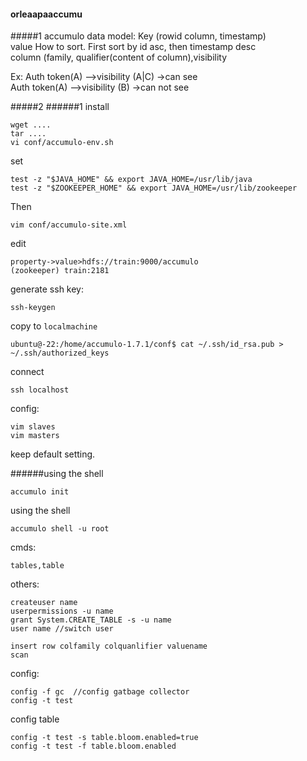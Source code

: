 #### orleaapaaccumu
#####1 accumulo data model:
Key (rowid column, timestamp)  
value
How to sort. First sort by id asc, then timestamp desc  
column (family, qualifier(content of column),visibility

Ex: Auth token(A) -->visibility (A|C) ->can see  
Auth token(A) -->visibility (B) ->can not see

#####2
######1 install
```
wget ....
tar ....
vi conf/accumulo-env.sh
```
set
```
test -z "$JAVA_HOME" && export JAVA_HOME=/usr/lib/java
test -z "$ZOOKEEPER_HOME" && export JAVA_HOME=/usr/lib/zookeeper
```
Then
```
vim conf/accumulo-site.xml
```
edit
```
property->value>hdfs://train:9000/accumulo
(zookeeper) train:2181
```
generate ssh key:
```
ssh-keygen
```
copy to `localmachine`
```
ubuntu@-22:/home/accumulo-1.7.1/conf$ cat ~/.ssh/id_rsa.pub > ~/.ssh/authorized_keys
```

connect
```
ssh localhost
```

config:
```
vim slaves
vim masters
```
keep default setting.

######using the shell
```
accumulo init
```
using the shell
```
accumulo shell -u root
```
cmds:
```
tables,table
```
others:
```
createuser name
userpermissions -u name
grant System.CREATE_TABLE -s -u name
user name //switch user
```
```
insert row colfamily colquanlifier valuename
scan
```

config:
```
config -f gc  //config gatbage collector
config -t test
```
config table
```
config -t test -s table.bloom.enabled=true
config -t test -f table.bloom.enabled
```
